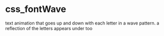 # css_fontWave

text animation that goes up and down with each letter in a wave pattern.  a reflection of the letters appears under too
